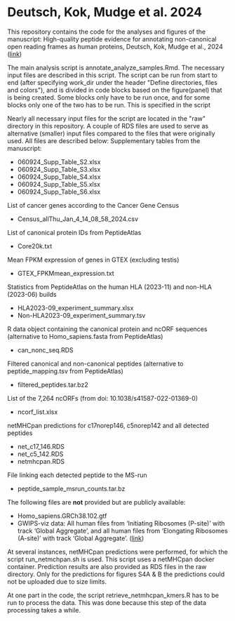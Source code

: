 # Deutsch, Kok, Mudge et al. 2024

This repository contains the code for the analyses and figures of the manuscript: High-quality peptide evidence for annotating non-canonical open reading frames as human proteins, Deutsch, Kok, Mudge et al., 2024 ([link](https://www.biorxiv.org/content/10.1101/2024.09.09.612016v1))

The main analysis script is annotate_analyze_samples.Rmd. The necessary input files are described in this script. The script can be run from start to end (after specifying work_dir under the header "Define directories, files and colors"), and is divided in code blocks based on the figure(panel) that is being created. Some blocks only have to be run once, and for some blocks only one of the two has to be run. This is specified in the script

Nearly all necessary input files for the script are located in the "raw" directory in this repository. A couple of RDS files are used to serve as alternative (smaller) input files compared to the files that were originally used. All files are described below:
Supplementary tables from the manuscript:
- 060924_Supp_Table_S2.xlsx
- 060924_Supp_Table_S3.xlsx
- 060924_Supp_Table_S4.xlsx
- 060924_Supp_Table_S5.xlsx
- 060924_Supp_Table_S6.xlsx

List of cancer genes according to the Cancer Gene Census
- Census_allThu_Jan_4_14_08_58_2024.csv

List of canonical protein IDs from PeptideAtlas
- Core20k.txt

Mean FPKM expression of genes in GTEX (excluding testis)
- GTEX_FPKMmean_expression.txt

Statistics from PeptideAtlas on the human HLA (2023-11) and non-HLA (2023-06) builds
- HLA2023-09_experiment_summary.xlsx
- Non-HLA2023-09_experiment_summary.tsv

R data object containing the canonical protein and ncORF sequences (alternative to Homo_sapiens.fasta from PeptideAtlas)
- can_nonc_seq.RDS

Filtered canonical and non-canonical peptides (alternative to peptide_mapping.tsv from PeptideAtlas)
- filtered_peptides.tar.bz2

List of the 7,264 ncORFs (from doi: 10.1038/s41587-022-01369-0)
- ncorf_list.xlsx

netMHCpan predictions for c17norep146, c5norep142 and all detected peptides
- net_c17_146.RDS
- net_c5_142.RDS
- netmhcpan.RDS

File linking each detected peptide to the MS-run
- peptide_sample_msrun_counts.tar.bz

The following files are **not** provided but are publicly available:
- Homo_sapiens.GRCh38.102.gtf
- GWIPS-viz data: All human files from ‘Initiating Ribosomes (P-site)’ with track ‘Global Aggregate’, and all human files from ‘Elongating Ribosomes (A-site)’ with track ‘Global Aggregate’. ([link](https://gwips.ucc.ie/downloads/index.html))

At several instances, netMHCpan predictions were performed, for which the script run_netmchpan.sh is used. This script uses a netMHCpan docker container. Prediction results are also provided as RDS files in the raw directory. Only for the predictions for figures S4A & B the predictions could not be uploaded due to size limits. 

At one part in the code, the script retrieve_netmhcpan_kmers.R has to be run to process the data. This was done because this step of the data processing takes a while.
